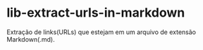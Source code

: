 # lib-extract-urls-in-markdown
Extração de links(URLs) que estejam em um arquivo de extensão Markdown(.md).
